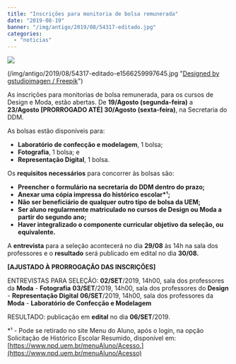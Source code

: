 ```yaml
---
title: "Inscrições para monitoria de bolsa remunerada"
date: "2019-08-19"
banner: "/img/antigo/2019/08/54317-editado.jpg"
categories: 
  - "noticias"
---
```


![](/img/antigo/2019/08/54317-editado.jpg)

(/img/antigo/2019/08/54317-editado-e1566259997645.jpg "<a href="http://www.freepik.com">Designed by gstudioimagen / Freepik</a>")

As inscrições para monitorias de bolsa remunerada, para os cursos de Design e Moda, estão abertas. De **19/Agosto (segunda-feira)** a **23/Agosto \[PRORROGADO ATÉ\] 30/Agosto (sexta-feira)**, na Secretaria do DDM.

As bolsas estão disponíveis para:

- **Laboratório de confecção e modelagem**, 1 bolsa;
- **Fotografia**, 1 bolsa; e
- **Representação Digital**, 1 bolsa.

Os **requisitos necessários** para concorrer às bolsas são:

- **Preencher o formulário na secretaria do DDM dentro do prazo;**
- **Anexar uma cópia impressa do histórico escolar\*¹;**
- **Não ser beneficiário de qualquer outro tipo de bolsa da UEM;**
- **Ser aluno regularmente matriculado no cursos de Design ou Moda a partir do segundo ano;**
- **Haver integralizado o componente curricular objetivo da seleção, ou equivalente.**

A **entrevista** para a seleção acontecerá no dia **29/08** às 14h na sala dos professores e o **resultado** será publicado em edital no dia **30/08.**

**\[AJUSTADO À PRORROGAÇÃO DAS INSCRIÇÕES\]**

ENTREVISTAS PARA SELEÇÃO: **02/SET**/2019, 14h00, sala dos professores da **Moda** - **Fotografia** **03/SET**/2019, 14h00, sala dos professores do **Design** - **Representação Digital** **06/SET**/2019, 14h00, sala dos professores da **Moda** - **Laboratório de Confecção e Modelagem**

RESULTADO: publicação em **edital** no dia **06/SET**/2019.

\*¹ - Pode se retirado no site Menu do Aluno, após o login, na opção Solicitação de Histórico Escolar Resumido, disponível em: [https://www.npd.uem.br/menuAluno/Acesso.](https://www.npd.uem.br/menuAluno/Acesso)
